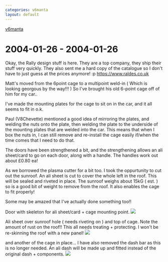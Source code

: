 ```yaml
---
categories: v6manta
layout: default
---
```


[v6manta](/v6manta)

# 2004-01-26 - 2004-01-26 
Okay, the Rally design stuff is here. They are a top company, they ship their stuff very quickly. They also sent me a hard copy of the catalogue so I don't have to just guess at the prices anymore! :p https://www.raldes.co.uk

Matt's moved from the 6point cage to a multipoint weld-in ( Which is looking georgous by the way!!! ) So I've brought his old 6-point cage off of him for my car..

I've made the mounting plates for the cage to sit on in the car, and it all seems to fit in o.k. 

Paul (V8Chevette) mentioned a good idea of mirroring the plates, and welding the nuts onto the plate, then welding the plate to the underside of the mounting plates that are welded into the car. This means that when I box the nuts in, I can still remove and re-install the cage easily if/when the time comes that I need to do that.

The doors have been strengthened a bit, and the strengthening allows an ali sheet/card to go on each door, along with a handle. The handles work out about £0.80 ea!  

As we borrowed the plasma cutter for a bit too. I took the oppurtunity to cut out the sunroof. An ali sheet is cut to cover the whole left in the roof. This will be sealed and riveted in place. The sunroof weighs about 15kG ( est. ) so is a good bit of weight to remove from the roof. It also enables the cage to fit properly!

Some may be amazed that I've actually done something too!!

Door with skeleton for ali sheet/card + cage mounting point.
![](/img/v6manta/manta0031.jpg)

Ali sheet over sunroof hole ( needs riveting on ) and top of cage. Note the amount of rust on the roof!! This all needs treating + protecting. I won't be re-skinning the roof with a new panel!
![](/img/v6manta/manta0032.jpg)

and another of the cage in place... I have also removed the dash bar as this is no longer needed. An ali dash will be made up and fitted instead of the original dash + components.
![](/img/v6manta/manta0033.jpg)